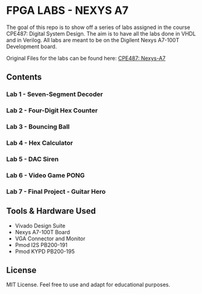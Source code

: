# FPGA LABS - NEXYS A7
The goal of this repo is to show off a series of labs assigned in the course CPE487: Digital System Design. The aim is to have all the labs done in VHDL and in Verilog. All labs are meant to be on the Digilent Nexys A7-100T Development board.   

Original Files for the labs can be found here: [CPE487: Nexys-A7](https://github.com/byett/dsd/tree/CPE487-Fall2024/Nexys-A7)

## Contents
### Lab 1 - Seven-Segment Decoder
### Lab 2 - Four-Digit Hex Counter
### Lab 3 - Bouncing Ball
### Lab 4 - Hex Calculator
### Lab 5 - DAC Siren
### Lab 6 - Video Game PONG
### Lab 7 - Final Project - Guitar Hero


## Tools & Hardware Used
- Vivado Design Suite
- Nexys A7-100T Board
- VGA Connector and Monitor
- Pmod I2S PB200-191
- Pmod KYPD PB200-195

## License
MIT License. Feel free to use and adapt for educational purposes.
